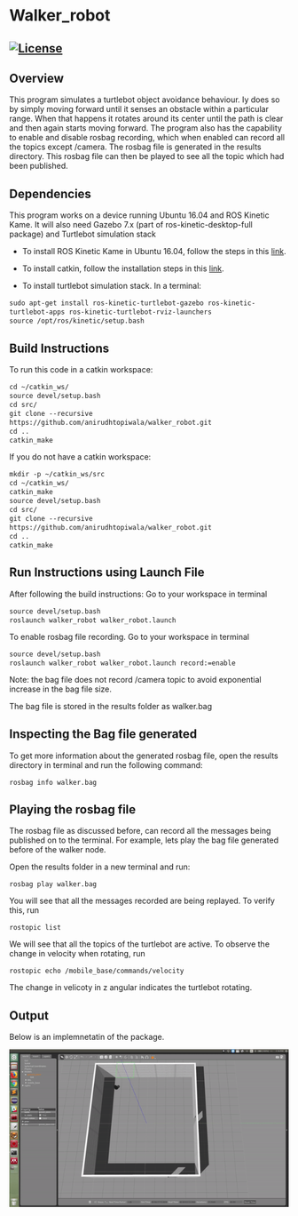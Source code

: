 # Walker_robot
[![License](https://img.shields.io/badge/License-BSD%203--Clause-blue.svg)](https://opensource.org/licenses/BSD-3-Clause)
---

## Overview
This program simulates a turtlebot object avoidance behaviour. Iy does so by simply moving forward until it senses an obstacle within a particular range. When that happens it rotates around its center until the path is clear and then again starts moving forward. The program also has the capability to enable and disable rosbag recording, which when enabled can record all the topics except /camera. The rosbag file is generated in the results directory. This rosbag file can then be played to see all the topic which had been published.

## Dependencies
This program works on a device running Ubuntu 16.04 and ROS Kinetic Kame. It will also need Gazebo 7.x (part of ros-kinetic-desktop-full package) and Turtlebot simulation stack

* To install ROS Kinetic Kame in Ubuntu 16.04, follow the steps in this [link](http://wiki.ros.org/kinetic/Installation/Ubuntu).

* To install catkin, follow the installation steps in this [link](http://wiki.ros.org/catkin).

* To install turtlebot simulation stack. In a terminal:

```
sudo apt-get install ros-kinetic-turtlebot-gazebo ros-kinetic-turtlebot-apps ros-kinetic-turtlebot-rviz-launchers
source /opt/ros/kinetic/setup.bash
```

## Build Instructions

To run this code in a catkin workspace:
```
cd ~/catkin_ws/
source devel/setup.bash
cd src/
git clone --recursive https://github.com/anirudhtopiwala/walker_robot.git
cd ..
catkin_make
```
If you do not have a catkin workspace:
```
mkdir -p ~/catkin_ws/src
cd ~/catkin_ws/
catkin_make
source devel/setup.bash
cd src/
git clone --recursive https://github.com/anirudhtopiwala/walker_robot.git
cd ..
catkin_make
```

## Run Instructions using Launch File

After following the build instructions:
Go to your workspace in terminal
```
source devel/setup.bash
roslaunch walker_robot walker_robot.launch 
```
To enable rosbag file recording.
Go to your workspace in terminal
```
source devel/setup.bash
roslaunch walker_robot walker_robot.launch record:=enable
```
Note: the bag file does not record /camera topic to avoid exponential increase in the bag file size.

The bag file is stored in the results folder as walker.bag

## Inspecting the Bag file generated
To get more information about the generated rosbag file, open the results directory in terminal and run the following command:
```
rosbag info walker.bag
```
## Playing the rosbag file
The rosbag file as discussed before, can record all the messages being published on to the terminal. For example, lets play the bag file generated before of the walker node.

Open the results folder in a new terminal and run:
```
rosbag play walker.bag
```
You will see that all the messages recorded are being replayed. 
To verify this, run
```
rostopic list
```
We will see that all the topics of the turtlebot are active.
To observe the change in velocity when rotating, run
```
rostopic echo /mobile_base/commands/velocity 
```
The change in velicoty in z angular indicates the turtlebot rotating.

## Output

Below is an implemnetatin of the package.
<p align="center">
<img src="https://github.com/anirudhtopiwala/walker_robot/blob/master/results/output.gif">
</p>
